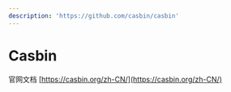 ```yaml
---
description: 'https://github.com/casbin/casbin'
---
```


# Casbin

官网文档 [https://casbin.org/zh-CN/](https://casbin.org/zh-CN/)

